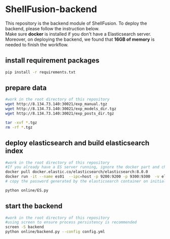 # ShellFusion-backend
This repository is the backend module of ShellFusion. To deploy the backend, please follow the instruction below.
<br>Make sure **docker** is installed if you don't have a Elasticsearch server.
<br>Moreover, on deploying the backend, we found that **16GB of memory** is needed to finish the workflow.
## **install requirement packages**
```bash
pip install -r requirements.txt
```
## **prepare data**
```bash
#work in the root directory of this repository
wget http://8.134.73.140:30021/exp_manual.tgz
wget http://8.134.73.140:30021/exp_models_dir.tgz
wget http://8.134.73.140:30021/exp_posts_dir.tgz

tar -xvf *.tgz
rm -rf *.tgz
```

## **deploy elasticsearch and build elasticsearch index**
```bash
#work in the root directory of this repository
#If you already have a ES server running, ignore the docker part and change the ES profile in line 17 of ES.py to your specific ES server.
docker pull docker.elastic.co/elasticsearch/elasticsearch:8.0.0
docker run -it --name es01  --ipc=host -p 9200:9200 -p 9300:9300  -v elasticsearch.yml:/config/elasticsearch.yml docker.elastic.co/elasticsearch/elasticsearch:8.0.0
# copy the password generated by the elasticsearch container on initialization. change the "<yourpassword>" in line 17 of ES.py to that password.

python online/ES.py
```
## **start the backend**
```bash
#work in the root directory of this repository
#using screen to ensure process persistency is recommended
screen -S backend
python online/backend.py --config config.yml
```
